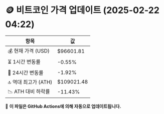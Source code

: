 # 🪙 비트코인 가격 업데이트 (2025-02-22 04:22)

| 항목                | 값 |
|--------------------|----------------|
| 💰 현재 가격 (USD) | $96601.81 |
| ⏳ 1시간 변동률    | -0.55% |
| 📆 24시간 변동률   | -1.92% |
| 🔝 역대 최고가 (ATH) | $109021.48 |
| 📉 ATH 대비 하락률 | -11.43% |

🔄 **이 파일은 GitHub Actions에 의해 자동으로 업데이트됩니다.**
